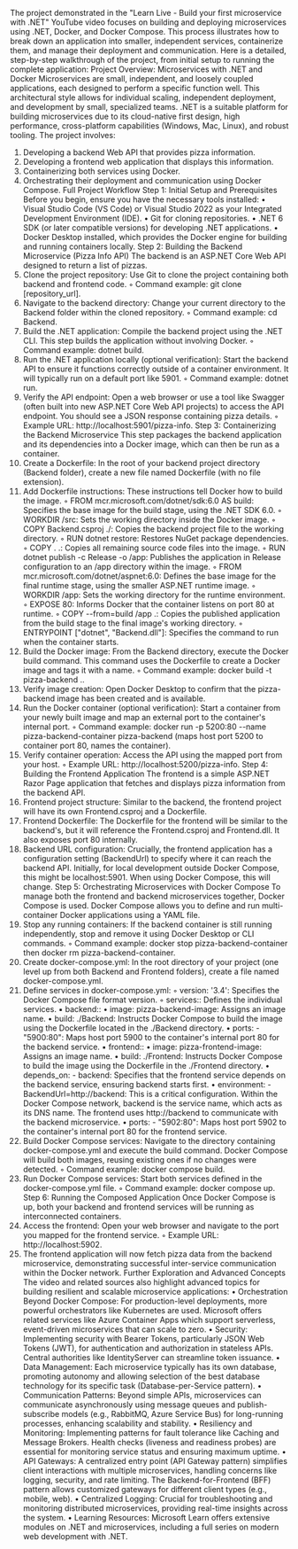 The project demonstrated in the "Learn Live - Build your first microservice with .NET" YouTube video focuses on building and deploying microservices using .NET, Docker, and Docker Compose. This process illustrates how to break down an application into smaller, independent services, containerize them, and manage their deployment and communication.
Here is a detailed, step-by-step walkthrough of the project, from initial setup to running the complete application:
Project Overview: Microservices with .NET and Docker
Microservices are small, independent, and loosely coupled applications, each designed to perform a specific function well. This architectural style allows for individual scaling, independent deployment, and development by small, specialized teams. .NET is a suitable platform for building microservices due to its cloud-native first design, high performance, cross-platform capabilities (Windows, Mac, Linux), and robust tooling.
The project involves:
1. Developing a backend Web API that provides pizza information.
2. Developing a frontend web application that displays this information.
3. Containerizing both services using Docker.
4. Orchestrating their deployment and communication using Docker Compose.
Full Project Workflow
Step 1: Initial Setup and Prerequisites
Before you begin, ensure you have the necessary tools installed:
• Visual Studio Code (VS Code) or Visual Studio 2022 as your Integrated Development Environment (IDE).
• Git for cloning repositories.
• .NET 6 SDK (or later compatible versions) for developing .NET applications.
• Docker Desktop installed, which provides the Docker engine for building and running containers locally.
Step 2: Building the Backend Microservice (Pizza Info API)
The backend is an ASP.NET Core Web API designed to return a list of pizzas.
1. Clone the project repository: Use Git to clone the project containing both backend and frontend code.
    ◦ Command example: git clone [repository_url].
2. Navigate to the backend directory: Change your current directory to the Backend folder within the cloned repository.
    ◦ Command example: cd Backend.
3. Build the .NET application: Compile the backend project using the .NET CLI. This step builds the application without involving Docker.
    ◦ Command example: dotnet build.
4. Run the .NET application locally (optional verification): Start the backend API to ensure it functions correctly outside of a container environment. It will typically run on a default port like 5901.
    ◦ Command example: dotnet run.
5. Verify the API endpoint: Open a web browser or use a tool like Swagger (often built into new ASP.NET Core Web API projects) to access the API endpoint. You should see a JSON response containing pizza details.
    ◦ Example URL: http://localhost:5901/pizza-info.
Step 3: Containerizing the Backend Microservice
This step packages the backend application and its dependencies into a Docker image, which can then be run as a container.
1. Create a Dockerfile: In the root of your backend project directory (Backend folder), create a new file named Dockerfile (with no file extension).
2. Add Dockerfile instructions: These instructions tell Docker how to build the image.
    ◦ FROM mcr.microsoft.com/dotnet/sdk:6.0 AS build: Specifies the base image for the build stage, using the .NET SDK 6.0.
    ◦ WORKDIR /src: Sets the working directory inside the Docker image.
    ◦ COPY Backend.csproj ./: Copies the backend project file to the working directory.
    ◦ RUN dotnet restore: Restores NuGet package dependencies.
    ◦ COPY . .: Copies all remaining source code files into the image.
    ◦ RUN dotnet publish -c Release -o /app: Publishes the application in Release configuration to an /app directory within the image.
    ◦ FROM mcr.microsoft.com/dotnet/aspnet:6.0: Defines the base image for the final runtime stage, using the smaller ASP.NET runtime image.
    ◦ WORKDIR /app: Sets the working directory for the runtime environment.
    ◦ EXPOSE 80: Informs Docker that the container listens on port 80 at runtime.
    ◦ COPY --from=build /app .: Copies the published application from the build stage to the final image's working directory.
    ◦ ENTRYPOINT ["dotnet", "Backend.dll"]: Specifies the command to run when the container starts.
3. Build the Docker image: From the Backend directory, execute the Docker build command. This command uses the Dockerfile to create a Docker image and tags it with a name.
    ◦ Command example: docker build -t pizza-backend ..
4. Verify image creation: Open Docker Desktop to confirm that the pizza-backend image has been created and is available.
5. Run the Docker container (optional verification): Start a container from your newly built image and map an external port to the container's internal port.
    ◦ Command example: docker run -p 5200:80 --name pizza-backend-container pizza-backend (maps host port 5200 to container port 80, names the container).
6. Verify container operation: Access the API using the mapped port from your host.
    ◦ Example URL: http://localhost:5200/pizza-info.
Step 4: Building the Frontend Application
The frontend is a simple ASP.NET Razor Page application that fetches and displays pizza information from the backend API.
1. Frontend project structure: Similar to the backend, the frontend project will have its own Frontend.csproj and a Dockerfile.
2. Frontend Dockerfile: The Dockerfile for the frontend will be similar to the backend's, but it will reference the Frontend.csproj and Frontend.dll. It also exposes port 80 internally.
3. Backend URL configuration: Crucially, the frontend application has a configuration setting (BackendUrl) to specify where it can reach the backend API. Initially, for local development outside Docker Compose, this might be localhost:5901. When using Docker Compose, this will change.
Step 5: Orchestrating Microservices with Docker Compose
To manage both the frontend and backend microservices together, Docker Compose is used. Docker Compose allows you to define and run multi-container Docker applications using a YAML file.
1. Stop any running containers: If the backend container is still running independently, stop and remove it using Docker Desktop or CLI commands.
    ◦ Command example: docker stop pizza-backend-container then docker rm pizza-backend-container.
2. Create docker-compose.yml: In the root directory of your project (one level up from both Backend and Frontend folders), create a file named docker-compose.yml.
3. Define services in docker-compose.yml:
    ◦ version: '3.4': Specifies the Docker Compose file format version.
    ◦ services:: Defines the individual services.
        ▪ backend::
            • image: pizza-backend-image: Assigns an image name.
            • build: ./Backend: Instructs Docker Compose to build the image using the Dockerfile located in the ./Backend directory.
            • ports: - "5900:80": Maps host port 5900 to the container's internal port 80 for the backend service.
        ▪ frontend::
            • image: pizza-frontend-image: Assigns an image name.
            • build: ./Frontend: Instructs Docker Compose to build the image using the Dockerfile in the ./Frontend directory.
            • depends_on: - backend: Specifies that the frontend service depends on the backend service, ensuring backend starts first.
            • environment: - BackendUrl=http://backend: This is a critical configuration. Within the Docker Compose network, backend is the service name, which acts as its DNS name. The frontend uses http://backend to communicate with the backend microservice.
            • ports: - "5902:80": Maps host port 5902 to the container's internal port 80 for the frontend service.
4. Build Docker Compose services: Navigate to the directory containing docker-compose.yml and execute the build command. Docker Compose will build both images, reusing existing ones if no changes were detected.
    ◦ Command example: docker compose build.
5. Run Docker Compose services: Start both services defined in the docker-compose.yml file.
    ◦ Command example: docker compose up.
Step 6: Running the Composed Application
Once Docker Compose is up, both your backend and frontend services will be running as interconnected containers.
1. Access the frontend: Open your web browser and navigate to the port you mapped for the frontend service.
    ◦ Example URL: http://localhost:5902.
2. The frontend application will now fetch pizza data from the backend microservice, demonstrating successful inter-service communication within the Docker network.
Further Exploration and Advanced Concepts
The video and related sources also highlight advanced topics for building resilient and scalable microservice applications:
• Orchestration Beyond Docker Compose: For production-level deployments, more powerful orchestrators like Kubernetes are used. Microsoft offers related services like Azure Container Apps which support serverless, event-driven microservices that can scale to zero.
• Security: Implementing security with Bearer Tokens, particularly JSON Web Tokens (JWT), for authentication and authorization in stateless APIs. Central authorities like IdentityServer can streamline token issuance.
• Data Management: Each microservice typically has its own database, promoting autonomy and allowing selection of the best database technology for its specific task (Database-per-Service pattern).
• Communication Patterns: Beyond simple APIs, microservices can communicate asynchronously using message queues and publish-subscribe models (e.g., RabbitMQ, Azure Service Bus) for long-running processes, enhancing scalability and stability.
• Resiliency and Monitoring: Implementing patterns for fault tolerance like Caching and Message Brokers. Health checks (liveness and readiness probes) are essential for monitoring service status and ensuring maximum uptime.
• API Gateways: A centralized entry point (API Gateway pattern) simplifies client interactions with multiple microservices, handling concerns like logging, security, and rate limiting. The Backend-for-Frontend (BFF) pattern allows customized gateways for different client types (e.g., mobile, web).
• Centralized Logging: Crucial for troubleshooting and monitoring distributed microservices, providing real-time insights across the system.
• Learning Resources: Microsoft Learn offers extensive modules on .NET and microservices, including a full series on modern web development with .NET.